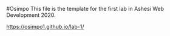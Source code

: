#Osimpo
This file is the template for the first lab in Ashesi Web Development 2020.

https://osimpo1.github.io/lab-1/